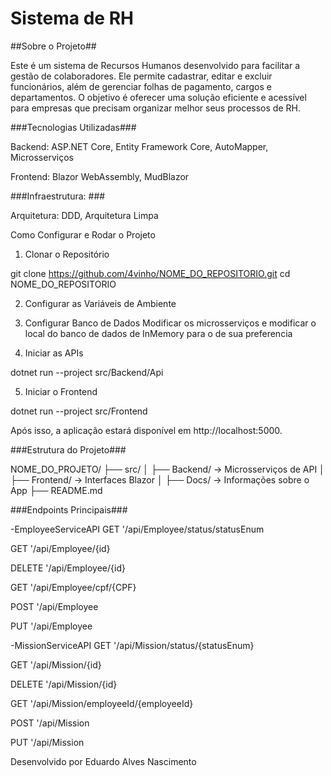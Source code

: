 # Sistema de RH #

##Sobre o Projeto##

Este é um sistema de Recursos Humanos desenvolvido para facilitar a gestão de colaboradores. Ele permite cadastrar, editar e excluir funcionários, além de gerenciar folhas de pagamento, cargos e departamentos. O objetivo é oferecer uma solução eficiente e acessível para empresas que precisam organizar melhor seus processos de RH.

###Tecnologias Utilizadas###

Backend: ASP.NET Core, Entity Framework Core, AutoMapper, Microsserviços

Frontend: Blazor WebAssembly, MudBlazor

###Infraestrutura: ###

Arquitetura: DDD, Arquitetura Limpa

Como Configurar e Rodar o Projeto

1. Clonar o Repositório

git clone https://github.com/4vinho/NOME_DO_REPOSITORIO.git
cd NOME_DO_REPOSITORIO

2. Configurar as Variáveis de Ambiente

3. Configurar Banco de Dados
   Modificar os microsserviços e modificar o local do banco de dados de InMemory para o de sua preferencia

5. Iniciar as APIs

dotnet run --project src/Backend/Api

5. Iniciar o Frontend

dotnet run --project src/Frontend

Após isso, a aplicação estará disponível em http://localhost:5000.

###Estrutura do Projeto###

NOME_DO_PROJETO/
├── src/
│   ├── Backend/  → Microsserviços de API
│   ├── Frontend/ → Interfaces Blazor
│   ├── Docs/   → Informações sobre o App
├── README.md

###Endpoints Principais###

-EmployeeServiceAPI
  GET
  '/api/Employee/status/statusEnum

  GET
  '/api/Employee/{id}

  DELETE
  '/api/Employee/{id}

  GET
  '/api/Employee/cpf/{CPF}

  POST
  '/api/Employee

  PUT
  '/api/Employee

-MissionServiceAPI
  GET
  '/api/Mission/status/{statusEnum}

  GET
  '/api/Mission/{id}

  DELETE
  '/api/Mission/{id}

  GET
  '/api/Mission/employeeId/{employeeId}

  POST
  '/api/Mission

  PUT
  '/api/Mission


Desenvolvido por Eduardo Alves Nascimento
